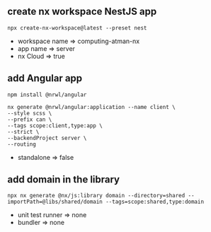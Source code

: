 ## create nx workspace NestJS app
```
npx create-nx-workspace@latest --preset nest
```
- workspace name => computing-atman-nx
- app name => server
- nx Cloud => true

## add Angular app
```
npm install @nrwl/angular
```

```
nx generate @nrwl/angular:application --name client \
--style scss \
--prefix can \
--tags scope:client,type:app \
--strict \
--backendProject server \
--routing
```
- standalone => false

## add domain in the library
```
npx nx generate @nx/js:library domain --directory=shared --importPath=@libs/shared/domain --tags=scope:shared,type:domain
```
- unit test runner => none
- bundler => none